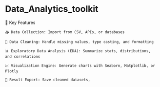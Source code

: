 # Data_Analytics_toolkit







🚀 Key Features

    📥 Data Collection: Import from CSV, APIs, or databases

    🧹 Data Cleaning: Handle missing values, type casting, and formatting

    📊 Exploratory Data Analysis (EDA): Summarize stats, distributions, and correlations

    📈 Visualization Engine: Generate charts with Seaborn, Matplotlib, or Plotly

    💾 Result Export: Save cleaned datasets, 
